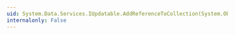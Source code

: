 ```yaml
---
uid: System.Data.Services.IUpdatable.AddReferenceToCollection(System.Object,System.String,System.Object)
internalonly: False
---
```

